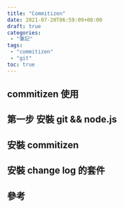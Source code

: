 ```yaml
---
title: "Commitizen"
date: 2021-07-20T06:59:09+08:00
draft: true
categories:
 - "筆記"
tags:
 - "commitizen"
 - "git"
toc: true
---
```


## commitizen 使用
<!-- 簡介 -->
<!--more-->

## 第一步 安裝 git && node.js



## 安裝 commitizen


## 安裝  change log 的套件









## 參考


